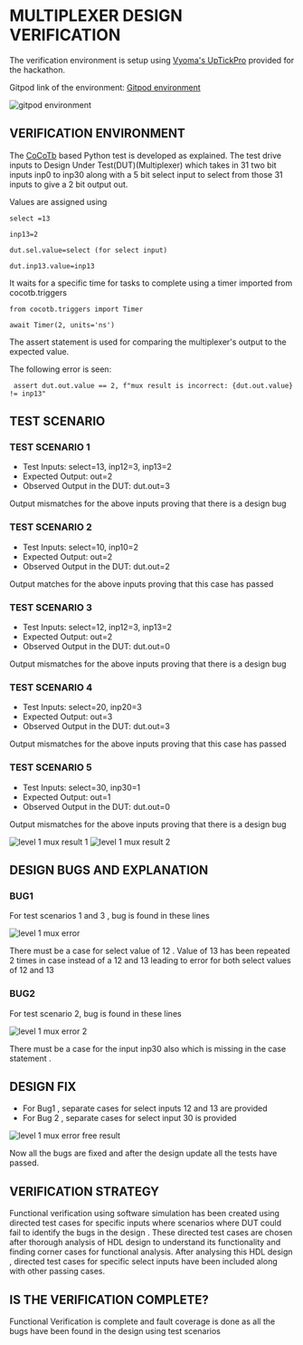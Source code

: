  # MULTIPLEXER DESIGN VERIFICATION
 
 The verification environment is setup using [Vyoma's UpTickPro](https://vyomasystems.com) provided for the hackathon.
 
 Gitpod link of the environment: [Gitpod environment](https://vyomasystem-challengesr-z0ps2j7cguv.ws-us54.gitpod.io/)

![gitpod environment](https://user-images.githubusercontent.com/89691159/181111599-38a3bd40-93c2-4650-bd4b-7c43b21a9362.JPG)

## VERIFICATION ENVIRONMENT
The [CoCoTb](https://www.cocotb.org/) based Python test is developed as explained. The test drive inputs to Design Under Test(DUT)(Multiplexer) which takes in 31 two bit inputs inp0 to inp30 along with a 5 bit select input to select from those 31 inputs to give a 2 bit output out.

Values are assigned using
    
    select =13
    
    inp13=2
    
    dut.sel.value=select (for select input)
    
    dut.inp13.value=inp13 
    
It waits for a specific time for tasks to complete using a timer imported from cocotb.triggers

    from cocotb.triggers import Timer
    
    await Timer(2, units='ns')
    
The assert statement is used for comparing the multiplexer's output to the expected value.

The following error is seen:

     assert dut.out.value == 2, f"mux result is incorrect: {dut.out.value} != inp13"
     
## TEST SCENARIO

### TEST SCENARIO 1

- Test Inputs: select=13, inp12=3, inp13=2
- Expected Output: out=2
- Observed Output in the DUT: dut.out=3

Output mismatches for the above inputs proving that there is a design bug

### TEST SCENARIO 2

- Test Inputs: select=10, inp10=2
- Expected Output: out=2
- Observed Output in the DUT: dut.out=2

Output matches for the above inputs proving that this case has passed

### TEST SCENARIO 3

- Test Inputs: select=12, inp12=3, inp13=2
- Expected Output: out=2
- Observed Output in the DUT: dut.out=0

Output mismatches for the above inputs proving that there is a design bug

### TEST SCENARIO 4

- Test Inputs: select=20, inp20=3
- Expected Output: out=3
- Observed Output in the DUT: dut.out=3

Output mismatches for the above inputs proving that this case has passed

### TEST SCENARIO 5

- Test Inputs: select=30, inp30=1
- Expected Output: out=1
- Observed Output in the DUT: dut.out=0

Output mismatches for the above inputs proving that there is a design bug

![level 1 mux  result 1](https://user-images.githubusercontent.com/89691159/181101384-5b691bd3-481c-4afc-87f4-bba4a8dd0dfe.JPG)
![level 1 mux  result 2](https://user-images.githubusercontent.com/89691159/181101414-fb881eba-0931-4856-a3ec-4009df5f0246.JPG)

## DESIGN BUGS AND EXPLANATION

### BUG1
For test scenarios 1 and 3 , bug is found in these lines

![level 1 mux error](https://user-images.githubusercontent.com/89691159/181103417-4568274d-ad58-4cf4-9d3a-39fe3bcd368c.JPG)  

There must be a case for select value of 12 . Value of 13 has been repeated 2 times in case instead of a 12 and 13 leading to error for both select values of 12 and 13

### BUG2

For test scenario 2, bug is found in these lines

![level 1 mux error 2](https://user-images.githubusercontent.com/89691159/181104273-cd5c202c-8bd3-48ff-981e-d06d3ff0c537.JPG)

 There must be a case for the input inp30 also which is missing in the case statement .

## DESIGN FIX

- For Bug1 , separate cases for select inputs 12 and 13 are provided
- For Bug 2 , separate cases for select input 30 is provided

![level 1 mux error free result](https://user-images.githubusercontent.com/89691159/181108541-05c9d53c-6b9d-4b61-a489-6f7c012d5bb4.JPG)

 Now all the bugs are fixed and after the design update all the tests have passed.
 
## VERIFICATION STRATEGY

Functional verification using software simulation has been created using directed test cases for specific inputs where scenarios where DUT could fail to identify the bugs in the design . These directed test cases are chosen after thorough analysis of HDL design to understand its functionality and finding corner cases for functional analysis. After analysing this HDL design , directed test cases for specific select inputs have been included along with other passing cases.

## IS THE VERIFICATION COMPLETE?

 Functional Verification is complete and fault coverage is done as all the bugs have been found in the design using test scenarios 
